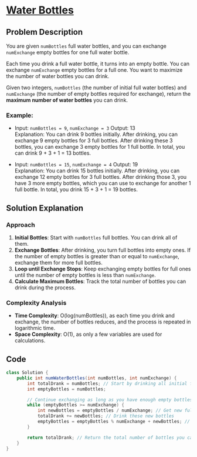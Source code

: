 # [Water Bottles](https://leetcode.com/problems/water-bottles/?envType=daily-question&envId=2024-07-07)

## Problem Description
You are given `numBottles` full water bottles, and you can exchange `numExchange` empty bottles for one full water bottle.

Each time you drink a full water bottle, it turns into an empty bottle. You can exchange `numExchange` empty bottles for a full one. You want to maximize the number of water bottles you can drink.

Given two integers, `numBottles` (the number of initial full water bottles) and `numExchange` (the number of empty bottles required for exchange), return the **maximum number of water bottles** you can drink.

### Example:
- Input: `numBottles = 9`, `numExchange = 3`
  Output: 13  
  Explanation: You can drink 9 bottles initially. After drinking, you can exchange 9 empty bottles for 3 full bottles. After drinking these 3 bottles, you can exchange 3 empty bottles for 1 full bottle. In total, you can drink 9 + 3 + 1 = 13 bottles.

- Input: `numBottles = 15`, `numExchange = 4`
  Output: 19  
  Explanation: You can drink 15 bottles initially. After drinking, you can exchange 12 empty bottles for 3 full bottles. After drinking those 3, you have 3 more empty bottles, which you can use to exchange for another 1 full bottle. In total, you drink 15 + 3 + 1 = 19 bottles.

## Solution Explanation

### Approach
1. **Initial Bottles**: Start with `numBottles` full bottles. You can drink all of them.
2. **Exchange Bottles**: After drinking, you turn full bottles into empty ones. If the number of empty bottles is greater than or equal to `numExchange`, exchange them for more full bottles.
3. **Loop until Exchange Stops**: Keep exchanging empty bottles for full ones until the number of empty bottles is less than `numExchange`.
4. **Calculate Maximum Bottles**: Track the total number of bottles you can drink during the process.

### Complexity Analysis
- **Time Complexity**: O(log(numBottles)), as each time you drink and exchange, the number of bottles reduces, and the process is repeated in logarithmic time.
- **Space Complexity**: O(1), as only a few variables are used for calculations.

## Code
```java
class Solution {
    public int numWaterBottles(int numBottles, int numExchange) {
        int totalDrank = numBottles; // Start by drinking all initial full bottles
        int emptyBottles = numBottles;

        // Continue exchanging as long as you have enough empty bottles to get more full ones
        while (emptyBottles >= numExchange) {
            int newBottles = emptyBottles / numExchange; // Get new full bottles
            totalDrank += newBottles; // Drink these new bottles
            emptyBottles = emptyBottles % numExchange + newBottles; // Calculate remaining empty bottles
        }

        return totalDrank; // Return the total number of bottles you can drink
    }
}
